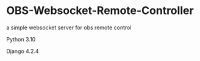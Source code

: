 # OBS-Websocket-Remote-Controller

a simple websocket server for obs remote control

Python 3.10

Django 4.2.4